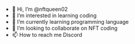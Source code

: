 - 👋 Hi, I’m @nftqueen02
- 👀 I’m interested in learning coding
- 🌱 I’m currently learning programming language
- 💞️ I’m looking to collaborate on NFT coding
- 📫 How to reach me Discord

<!---
nftqueen02/nftqueen02 is a ✨ special ✨ repository because its `README.md` (this file) appears on your GitHub profile.
You can click the Preview link to take a look at your changes.
--->
